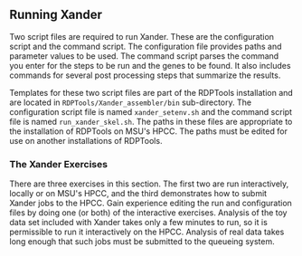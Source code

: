 ## Running Xander

Two script files are required to run Xander. These are the configuration script and the command script. The configuration file provides paths and parameter values to be used. The command script parses the command you enter for the steps to be run and the genes to be found. It also includes commands for several post processing steps that summarize the results.

Templates for these two script files are part of the RDPTools installation and are located in `RDPTools/Xander_assembler/bin` sub-directory. The configuration script file is named `xander_setenv.sh` and the command script file is named `run_xander_skel.sh`. The paths in these files are appropriate to the installation of RDPTools on MSU's HPCC. The paths must be edited for use on another installations of RDPTools.

### The Xander Exercises

There are three exercises in this section. The first two are run interactively, locally or on MSU's HPCC, and the third demonstrates how to submit Xander jobs to the HPCC. Gain experience editing the run and configuration files by doing one (or both) of the interactive exercises. Analysis of the toy data set included with Xander takes only a few minutes to run, so it is permissible to run it interactively on the HPCC. Analysis of real data takes long enough that such jobs must be submitted to the queueing system.

